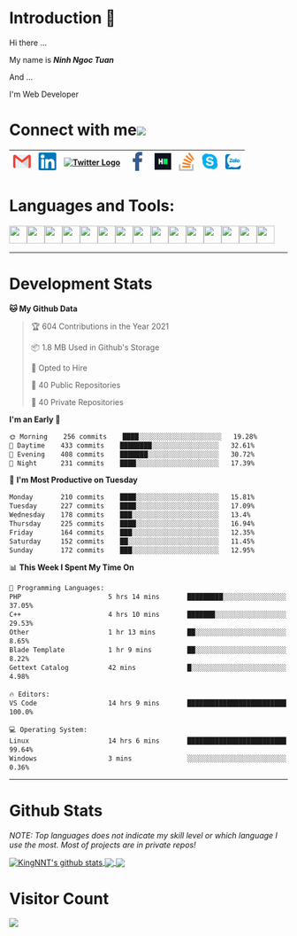 # Introduction 👋
Hi there ...

My name is ***Ninh Ngoc Tuan***

And ...

I'm Web Developer
# Connect with me<img src="https://github.com/TheDudeThatCode/TheDudeThatCode/blob/master/Assets/Handshake.gif" height="32px">

| [<img src="https://github.com/KingNNT/KingNNT/blob/master/Assets/Contact-Icon/Gmail.svg" alt="Gmail logo" height="32">](mailto:Dev.KingNNT@gmail.com) | [<img src="https://github.com/KingNNT/KingNNT/blob/master/Assets/Contact-Icon/Linkedin.svg" alt="Linkedin Logo" width="32">](https://in.linkedin.com/in/kingnnt) | [<img src="https://github.com/TheDudeThatCode/TheDudeThatCode/blob/master/Assets/Twitter.svg" alt="Twitter Logo" width="32">](https://twitter.com/King_NNT) | [<img src="https://github.com/KingNNT/KingNNT/blob/master/Assets/Contact-Icon/facebook.svg" alt="Facebook logo" width="34">](https://facebook.com/Kinggg.NNT) | [<img src="https://github.com/KingNNT/KingNNT/blob/master/Assets/Contact-Icon/HackerRank.svg" alt="HackerRank Logo" width="30">](https://www.hackerrank.com/Dev_KingNNT) | [<img src="https://github.com/KingNNT/KingNNT/blob/master/Assets/Contact-Icon/stackoverflow.svg" alt="Stackoverflow Logo" width="28">](https://stackoverflow.com/users/12560659/king-nnt) | [<img src="https://github.com/KingNNT/KingNNT/blob/master/Assets/Contact-Icon/skype.svg" alt="Skype Logo" width="28">](https://join.skype.com/invite/eqRpzcC8cGsf) | [<img src="https://github.com/KingNNT/KingNNT/blob/master/Assets/Contact-Icon/zalo.svg" alt="Zalo Logo" width="28">](https://zalo.me/kingnnt) | 
|:---:|:---:|:---:|:---:|:---:|:---:|:---:|:---:|

# Languages and Tools:
<img align='left' height="32" width="32" src="https://cdn.jsdelivr.net/npm/simple-icons@v3/icons/visualstudio.svg" />
<img align='left' height="32" width="32" src="https://cdn.jsdelivr.net/npm/simple-icons@v3/icons/sublimetext.svg" />
<img align='left' height="32" width="32" src="https://cdn.jsdelivr.net/npm/simple-icons@v3/icons/visualstudiocode.svg" />
<img align='left' height="32" width="32" src="https://cdn.jsdelivr.net/npm/simple-icons@v3/icons/jetbrains.svg" />

<img align='left' height="32" width="32" src="https://cdn.jsdelivr.net/npm/simple-icons@v3/icons/html5.svg" />
<img align='left' height="32" width="32" src="https://cdn.jsdelivr.net/npm/simple-icons@v3/icons/css3.svg" />
<img align='left' height="32" width="32" src="https://cdn.jsdelivr.net/npm/simple-icons@3.5.0/icons/bootstrap.svg" />

<img align='left' height="32" width="32" src="https://cdn.jsdelivr.net/npm/simple-icons@v3/icons/javascript.svg" />

<img align='left' height="32" width="32" src="https://cdn.jsdelivr.net/npm/simple-icons@v3/icons/php.svg" />
<img align='left' height="32" width="32" src="https://cdn.jsdelivr.net/npm/simple-icons@v3/icons/laravel.svg" />
<img align='left' height="32" width="32" src="https://cdn.jsdelivr.net/npm/simple-icons@3.5.0/icons/java.svg" />

<img align='left' height="32" width="32" src="https://cdn.jsdelivr.net/npm/simple-icons@v3/icons/mysql.svg" />
<img align='left' height="32" width="32" src="https://cdn.jsdelivr.net/npm/simple-icons@3.5.0/icons/microsoftsqlserver.svg" />
<img align='left' height="32" width="32" src="https://cdn.jsdelivr.net/npm/simple-icons@v3/icons/mongodb.svg" />
<img align='left' height="32" width="32" src="https://cdn.jsdelivr.net/npm/simple-icons@v3/icons/sqlite.svg" />

<br>
<br>

---

# Development Stats
<!--START_SECTION:waka-->
**🐱 My Github Data** 

> 🏆 604 Contributions in the Year 2021
 > 
> 📦 1.8 MB Used in Github's Storage 
 > 
> 💼 Opted to Hire
 > 
> 📜 40 Public Repositories 
 > 
> 🔑 40 Private Repositories  
 > 
**I'm an Early 🐤** 

```text
🌞 Morning    256 commits    ████░░░░░░░░░░░░░░░░░░░░░   19.28% 
🌆 Daytime    433 commits    ████████░░░░░░░░░░░░░░░░░   32.61% 
🌃 Evening    408 commits    ███████░░░░░░░░░░░░░░░░░░   30.72% 
🌙 Night      231 commits    ████░░░░░░░░░░░░░░░░░░░░░   17.39%

```
📅 **I'm Most Productive on Tuesday** 

```text
Monday       210 commits    ████░░░░░░░░░░░░░░░░░░░░░   15.81% 
Tuesday      227 commits    ████░░░░░░░░░░░░░░░░░░░░░   17.09% 
Wednesday    178 commits    ███░░░░░░░░░░░░░░░░░░░░░░   13.4% 
Thursday     225 commits    ████░░░░░░░░░░░░░░░░░░░░░   16.94% 
Friday       164 commits    ███░░░░░░░░░░░░░░░░░░░░░░   12.35% 
Saturday     152 commits    ██░░░░░░░░░░░░░░░░░░░░░░░   11.45% 
Sunday       172 commits    ███░░░░░░░░░░░░░░░░░░░░░░   12.95%

```


📊 **This Week I Spent My Time On** 

```text
💬 Programming Languages: 
PHP                      5 hrs 14 mins       █████████░░░░░░░░░░░░░░░░   37.05% 
C++                      4 hrs 10 mins       ███████░░░░░░░░░░░░░░░░░░   29.53% 
Other                    1 hr 13 mins        ██░░░░░░░░░░░░░░░░░░░░░░░   8.65% 
Blade Template           1 hr 9 mins         ██░░░░░░░░░░░░░░░░░░░░░░░   8.22% 
Gettext Catalog          42 mins             █░░░░░░░░░░░░░░░░░░░░░░░░   4.98%

🔥 Editors: 
VS Code                  14 hrs 9 mins       █████████████████████████   100.0%

💻 Operating System: 
Linux                    14 hrs 6 mins       █████████████████████████   99.64% 
Windows                  3 mins              ░░░░░░░░░░░░░░░░░░░░░░░░░   0.36%

```


<!--END_SECTION:waka-->

---

# Github Stats

*NOTE: Top languages does not indicate my skill level or which language I use the most. Most of projects are in private repos!*

<a href="https://github.com/KingNNT">
  <img align="center" src="https://github-readme-stats.vercel.app/api?username=KingNNT&show_icons=true&theme=gruvbox&count_private=true" alt="KingNNT's github stats" />
</a>

<a href="https://github.com/KingNNT">
  <img align="center" src="https://github-readme-stats.vercel.app/api/top-langs/?username=KingNNT&layout=compact&theme=gruvbox&count_private=true&how_icons=true" />
</a>

<a href="https://github.com/KingNNT">
  <img align="center" src="https://github-readme-stats.vercel.app/api/pin/?username=KingNNT&repo=MS-Tools&theme=gruvbox" />
</a>

# Visitor Count
<img src="https://profile-counter.glitch.me/KingNNT/count.svg" />
